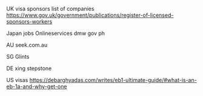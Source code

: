 
UK visa sponsors list of companies
https://www.gov.uk/government/publications/register-of-licensed-sponsors-workers

Japan jobs
Onlineservices dmw gov ph

AU
seek.com.au

SG Glints

DE
xing
stepstone

US visas
https://debarghyadas.com/writes/eb1-ultimate-guide/#what-is-an-eb-1a-and-why-get-one